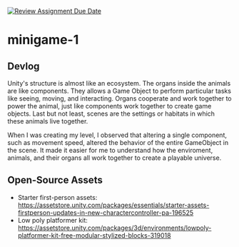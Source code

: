 [![Review Assignment Due Date](https://classroom.github.com/assets/deadline-readme-button-22041afd0340ce965d47ae6ef1cefeee28c7c493a6346c4f15d667ab976d596c.svg)](https://classroom.github.com/a/d-DorLAf)
# minigame-1
## Devlog
Unity's structure is almost like an ecosystem. The organs inside the animals are like components. They allows a Game Object to perform particular tasks like seeing, moving, and interacting. Organs cooperate and work together to power the animal, just like components work together to create game objects. Last but not least, scenes are the settings or habitats in which these animals live together.

When I was creating my level, I observed that altering a single component, such as movement speed, altered the behavior of the entire GameObject in the scene. It made it easier for me to understand how the enviroment, animals, and their organs all work together to create a playable universe.

## Open-Source Assets
- Starter first-person assets: https://assetstore.unity.com/packages/essentials/starter-assets-firstperson-updates-in-new-charactercontroller-pa-196525
- Low poly platformer kit: https://assetstore.unity.com/packages/3d/environments/lowpoly-platformer-kit-free-modular-stylized-blocks-319018 
